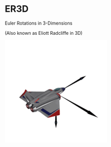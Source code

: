 # ER3D

Euler Rotations in 3-Dimensions

(Also known as Eliott Radcliffe in 3D)

![Screen Grab From iOS](er3d.gif)

